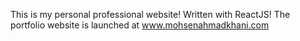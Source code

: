 This is my personal professional website! Written with ReactJS!
The portfolio website is launched at www.mohsenahmadkhani.com